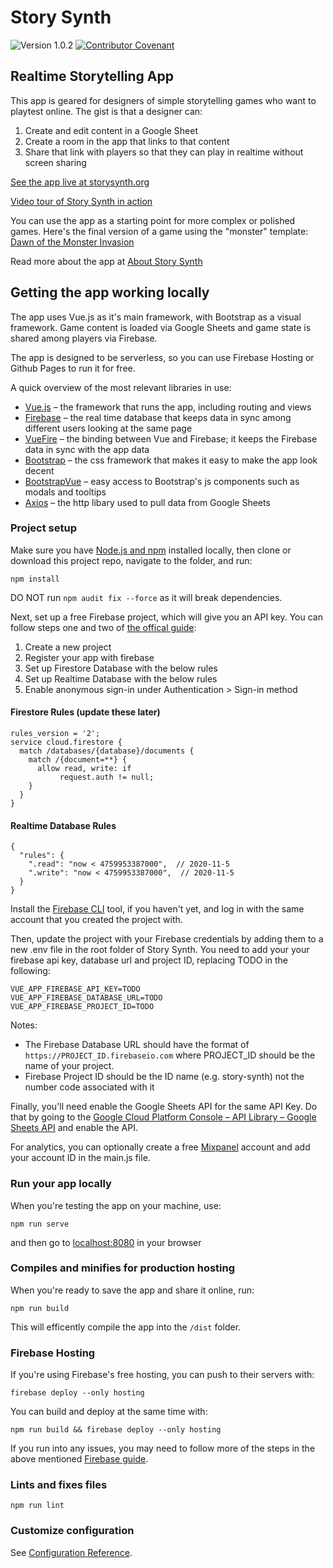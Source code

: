 # Story Synth

![Version 1.0.2](https://img.shields.io/badge/version-1.0.2-blue)
[![Contributor Covenant](https://img.shields.io/badge/Contributor%20Covenant-v2.0%20adopted-ff69b4.svg)](code_of_conduct.md)

## Realtime Storytelling App

This app is geared for designers of simple storytelling games who want to playtest online. The gist is that a designer can:

1. Create and edit content in a Google Sheet
2. Create a room in the app that links to that content
3. Share that link with players so that they can play in realtime without screen sharing

[See the app live at storysynth.org](https://storysynth.org)

[Video tour of Story Synth in action](https://www.loom.com/share/93ccd693401b42f4a8ddfa4a209b2f48)

You can use the app as a starting point for more complex or polished games. Here's the final version of a game using the "monster" template: [Dawn of the Monster Invasion](https://monster.diegeticgames.com/#/)

Read more about the app at [About Story Synth](https://storysynth.org/about)

## Getting the app working locally

The app uses Vue.js as it's main framework, with Bootstrap as a visual framework. Game content is loaded via Google Sheets and game state is shared among players via Firebase.

The app is designed to be serverless, so you can use Firebase Hosting or Github Pages to run it for free.

A quick overview of the most relevant libraries in use:

- [Vue.js](https://vuejs.org/) – the framework that runs the app, including routing and views
- [Firebase](https://firebase.google.com/) – the real time database that keeps data in sync among different users looking at the same page
- [VueFire](https://vuefire.vuejs.org/) – the binding between Vue and Firebase; it keeps the Firebase data in sync with the app data
- [Bootstrap](https://getbootstrap.com/) – the css framework that makes it easy to make the app look decent
- [BootstrapVue](https://bootstrap-vue.org/) – easy access to Bootstrap's js components such as modals and tooltips
- [Axios](https://www.npmjs.com/package/axios) – the http libary used to pull data from Google Sheets

### Project setup

Make sure you have [Node.js and npm](https://www.npmjs.com/get-npm) installed locally, then clone or download this project repo, navigate to the folder, and run:

```
npm install
```

DO NOT run `npm audit fix --force` as it will break dependencies.

Next, set up a free Firebase project, which will give you an API key. You can follow steps one and two of [the offical guide](https://firebase.google.com/docs/web/setup#create-firebase-project):

1. Create a new project
2. Register your app with firebase
3. Set up Firestore Database with the below rules
4. Set up Realtime Database with the below rules
5. Enable anonymous sign-in under Authentication > Sign-in method

#### Firestore Rules (update these later)

```
rules_version = '2';
service cloud.firestore {
  match /databases/{database}/documents {
    match /{document=**} {
      allow read, write: if
           request.auth != null;
    }
  }
}
```

#### Realtime Database Rules

```
{
  "rules": {
    ".read": "now < 4759953387000",  // 2020-11-5
    ".write": "now < 4759953387000",  // 2020-11-5
  }
}
```

Install the [Firebase CLI](https://firebase.google.com/docs/cli#install_the_firebase_cli) tool, if you haven't yet, and log in with the same account that you created the project with.

Then, update the project with your Firebase credentials by adding them to a new .env file in the root folder of Story Synth. You need to add your your firebase api key, database url and project ID, replacing TODO in the following:

```
VUE_APP_FIREBASE_API_KEY=TODO
VUE_APP_FIREBASE_DATABASE_URL=TODO
VUE_APP_FIREBASE_PROJECT_ID=TODO
```

Notes:

- The Firebase Database URL should have the format of `https://PROJECT_ID.firebaseio.com` where PROJECT_ID should be the name of your project.
- Firebase Project ID should be the ID name (e.g. story-synth) not the number code associated with it

Finally, you'll need enable the Google Sheets API for the same API Key. Do that by going to the [Google Cloud Platform Console – API Library – Google Sheets API](https://console.cloud.google.com/apis/api/sheets.googleapis.com/overview) and enable the API.

For analytics, you can optionally create a free [Mixpanel](https://mixpanel.com/) account and add your account ID in the main.js file.

### Run your app locally

When you're testing the app on your machine, use:

```
npm run serve
```

and then go to [localhost:8080](localhost:8080) in your browser

### Compiles and minifies for production hosting

When you're ready to save the app and share it online, run:

```
npm run build
```

This will efficently compile the app into the `/dist` folder.

### Firebase Hosting

If you're using Firebase's free hosting, you can push to their servers with:

```
firebase deploy --only hosting
```

You can build and deploy at the same time with:

```
npm run build && firebase deploy --only hosting
```

If you run into any issues, you may need to follow more of the steps in the above mentioned [Firebase guide](https://firebase.google.com/docs/web/setup#create-firebase-project).

### Lints and fixes files

```
npm run lint
```

### Customize configuration

See [Configuration Reference](https://cli.vuejs.org/config/).
